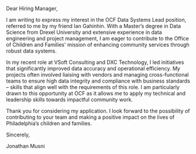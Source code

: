 Dear Hiring Manager,

I am writing to express my interest in the OCF Data Systems Lead position, referred to me by my friend Ian Gahinhin. With a Master’s degree in Data Science from Drexel University and extensive experience in data engineering and project management, I am eager to contribute to the Office of Children and Families' mission of enhancing community services through robust data systems.

In my recent role at VSoft Consulting and DXC Technology, I led initiatives that significantly improved data accuracy and operational efficiency. My projects often involved liaising with vendors and managing cross-functional teams to ensure high data integrity and compliance with business standards – skills that align well with the requirements of this role. I am particularly drawn to this opportunity at OCF as it allows me to apply my technical and leadership skills towards impactful community work.

Thank you for considering my application. I look forward to the possibility of contributing to your team and making a positive impact on the lives of Philadelphia’s children and families.

Sincerely,

Jonathan Musni